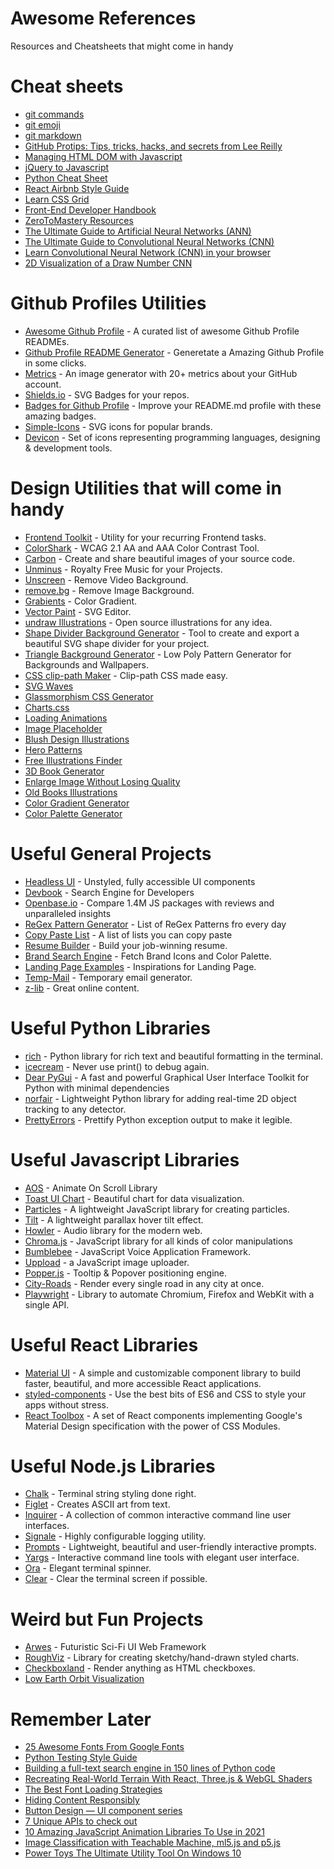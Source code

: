 # Awesome References
Resources and Cheatsheets that might come in handy

# Cheat sheets
* [git commands](https://education.github.com/git-cheat-sheet-education.pdf)
* [git emoji](https://github.com/ikatyang/emoji-cheat-sheet)
* [git markdown](https://guides.github.com/features/mastering-markdown/)
* [GitHub Protips: Tips, tricks, hacks, and secrets from Lee Reilly](https://github.blog/2020-04-09-github-protips-tips-tricks-hacks-and-secrets-from-lee-reilly/)
* [Managing HTML DOM with Javascript](https://htmldom.dev/)
* [jQuery to Javascript](https://github.com/Zurkon/jquery-to-javascript-cheatsheet)
* [Python Cheat Sheet](https://github.com/aneagoie/ztm-python-cheat-sheet)
* [React Airbnb Style Guide](https://github.com/airbnb/javascript/tree/master/react)
* [Learn CSS Grid](https://www.freecodecamp.org/news/learn-css-grid-by-building-5-layouts/)
* [Front-End Developer Handbook](https://frontendmasters.com/books/front-end-handbook/2019/)
* [ZeroToMastery Resources](https://zerotomastery.io/resources/)
* [The Ultimate Guide to Artificial Neural Networks (ANN)](https://www.superdatascience.com/blogs/the-ultimate-guide-to-artificial-neural-networks-ann)
* [The Ultimate Guide to Convolutional Neural Networks (CNN)](https://www.superdatascience.com/blogs/the-ultimate-guide-to-convolutional-neural-networks-cnn)
* [Learn Convolutional Neural Network (CNN) in your browser](https://poloclub.github.io/cnn-explainer/)
* [2D Visualization of a Draw Number CNN](https://www.cs.ryerson.ca/~aharley/vis/conv/flat.html)

# Github Profiles Utilities
* [Awesome Github Profile](https://github.com/abhisheknaiidu/awesome-github-profile-readme) - A curated list of awesome Github Profile READMEs.
* [Github Profile README Generator](https://rahuldkjain.github.io/gh-profile-readme-generator/) - Generetate a Amazing Github Profile in some clicks.
* [Metrics](https://github.com/lowlighter/metrics) - An image generator with 20+ metrics about your GitHub account.
* [Shields.io](https://shields.io/) - SVG Badges for your repos.
* [Badges for Github Profile](https://github.com/alexandresanlim/Badges4-README.md-Profile) - Improve your README.md profile with these amazing badges.
* [Simple-Icons](https://github.com/simple-icons/simple-icons) - SVG icons for popular brands.
* [Devicon](https://github.com/devicons/devicon) - Set of icons representing programming languages, designing & development tools.

# Design Utilities that will come in handy
* [Frontend Toolkit](https://www.fetoolkit.io/) - Utility for your recurring Frontend tasks.
* [ColorShark](https://colorshark.io/) - WCAG 2.1 AA and AAA Color Contrast Tool.
* [Carbon](https://carbon.now.sh/) - Create and share beautiful images of your source code.
* [Unminus](https://www.unminus.com/) - Royalty Free Music for your Projects.
* [Unscreen](https://www.unscreen.com/) - Remove Video Background.
* [remove.bg](https://www.remove.bg/) - Remove Image Background.
* [Grabients](https://www.grabient.com/) - Color Gradient.
* [Vector Paint](https://vectorpaint.yaks.co.nz/) - SVG Editor.
* [undraw Illustrations](https://undraw.co/) - Open source illustrations for any idea.
* [Shape Divider Background Generator](https://www.shapedivider.app/) - Tool to create and export a beautiful SVG shape divider for your project.
* [Triangle Background Generator](https://trianglify.io/) - Low Poly Pattern Generator for Backgrounds and Wallpapers.
* [CSS clip-path Maker](https://bennettfeely.com/clippy/) - Clip-path CSS made easy.
* [SVG Waves](https://www.svgwaves.io/)
* [Glassmorphism CSS Generator](https://glassmorphism.com/)
* [Charts.css](https://github.com/ChartsCSS/charts.css)
* [Loading Animations](https://loading.io/spinner/)
* [Image Placeholder](https://discover.twicpics.com/en/placeholder)
* [Blush Design Illustrations](https://blush.design/)
* [Hero Patterns](https://www.heropatterns.com/)
* [Free Illustrations Finder](https://freeillustrations.xyz/)
* [3D Book Generator](https://3d-book-css.netlify.app/)
* [Enlarge Image Without Losing Quality](https://imglarger.com/)
* [Old Books Illustrations](https://www.oldbookillustrations.com/)
* [Color Gradient Generator](https://mybrandnewlogo.com/color-gradient-generator)
* [Color Palette Generator](https://www.palettelist.com/)

# Useful General Projects
* [Headless UI](https://headlessui.dev/) - Unstyled, fully accessible UI components
* [Devbook](https://usedevbook.com/) - Search Engine for Developers
* [Openbase.io](https://openbase.io/) - Compare 1.4M JS packages with reviews and unparalleled insights
* [ReGex Pattern Generator](https://ihateregex.io/) - List of ReGex Patterns fro every day
* [Copy Paste List](https://copypastelist.com/) - A list of lists you can copy paste
* [Resume Builder](https://flowcv.io/) - Build your job-winning resume.
* [Brand Search Engine](https://brandfetch.io/) - Fetch Brand Icons and Color Palette.
* [Landing Page Examples](https://saaslandingpage.com/) - Inspirations for Landing Page.
* [Temp-Mail](https://temp-mail.org/) - Temporary email generator.
* [z-lib](https://z-lib.org/) - Great online content.

# Useful Python Libraries
* [rich](https://github.com/willmcgugan/rich) - Python library for rich text and beautiful formatting in the terminal. 
* [icecream](https://github.com/gruns/icecream) - Never use print() to debug again.
* [Dear PyGui](https://github.com/hoffstadt/DearPyGui) - A fast and powerful Graphical User Interface Toolkit for Python with minimal dependencies
* [norfair](https://github.com/tryolabs/norfair) - Lightweight Python library for adding real-time 2D object tracking to any detector. 
* [PrettyErrors](https://github.com/onelivesleft/PrettyErrors) - Prettify Python exception output to make it legible.

# Useful Javascript Libraries
* [AOS](https://michalsnik.github.io/aos/) - Animate On Scroll Library
* [Toast UI Chart](https://github.com/nhn/tui.chart) - Beautiful chart for data visualization.
* [Particles](https://github.com/VincentGarreau/particles.js/) - A lightweight JavaScript library for creating particles.
* [Tilt](https://github.com/gijsroge/tilt.js) - A lightweight parallax hover tilt effect.
* [Howler](https://github.com/goldfire/howler.js/) - Audio library for the modern web.
* [Chroma.js](https://github.com/gka/chroma.js/) - JavaScript library for all kinds of color manipulations
* [Bumblebee](https://github.com/jaxcore/bumblebee) - JavaScript Voice Application Framework.
* [Uppload](https://uppload.js.org/) - a JavaScript image uploader.
* [Popper.js](https://popper.js.org/) - Tooltip & Popover positioning engine.
* [City-Roads](https://github.com/anvaka/city-roads/) - Render every single road in any city at once.
* [Playwright](https://github.com/microsoft/playwright) - Library to automate Chromium, Firefox and WebKit with a single API.

# Useful React Libraries
- [Material UI](https://github.com/mui-org/material-ui) - A simple and customizable component library to build faster, beautiful, and more accessible React applications.
- [styled-components](https://github.com/styled-components/styled-components) - Use the best bits of ES6 and CSS to style your apps without stress.
- [React Toolbox](https://github.com/react-toolbox/react-toolbox) - A set of React components implementing Google's Material Design specification with the power of CSS Modules.

# Useful Node.js Libraries
* [Chalk](https://github.com/chalk/chalk) - Terminal string styling done right.
* [Figlet](https://github.com/patorjk/figlet.js) - Creates ASCII art from text.
* [Inquirer](https://github.com/SBoudrias/Inquirer.js) - A collection of common interactive command line user interfaces.
* [Signale](https://github.com/klaussinani/signale) - Highly configurable logging utility.
* [Prompts](https://github.com/terkelg/prompts) - Lightweight, beautiful and user-friendly interactive prompts.
* [Yargs](https://github.com/yargs/yargs) - Interactive command line tools with elegant user interface.
* [Ora](https://github.com/sindresorhus/ora) - Elegant terminal spinner.
* [Clear](https://github.com/bahamas10/node-clear) - Clear the terminal screen if possible.

# Weird but Fun Projects
* [Arwes](https://github.com/arwes/arwes) - Futuristic Sci-Fi UI Web Framework
* [RoughViz](https://github.com/jwilber/roughViz) - Library for creating sketchy/hand-drawn styled charts.
* [Checkboxland](https://www.bryanbraun.com/checkboxland/) - Render anything as HTML checkboxes.
* [Low Earth Orbit Visualization](https://platform.leolabs.space/visualization)

# Remember Later
* [25 Awesome Fonts From Google Fonts](https://dev.to/kiranrajvjd/25-awesome-fonts-from-google-fonts-40im)
* [Python Testing Style Guide](https://blog.thea.codes/my-python-testing-style-guide/)
* [Building a full-text search engine in 150 lines of Python code](https://bart.degoe.de/building-a-full-text-search-engine-150-lines-of-code/)
* [Recreating Real-World Terrain With React, Three.js & WebGL Shaders](https://techblog.geekyants.com/recreating-real-world-terrain-with-react-threejs-and-webgl-shaders-1)
* [The Best Font Loading Strategies](https://css-tricks.com/the-best-font-loading-strategies-and-how-to-execute-them/)
* [Hiding Content Responsibly](https://kittygiraudel.com/2021/02/17/hiding-content-responsibly/)
* [Button Design — UI component series](https://uxdesign.cc/button-design-user-interface-components-series-85243b6736c7)
* [7 Unique APIs to check out](https://dev.to/renaissanceengineer/7-unique-apis-for-your-next-project-4hf9)
* [10 Amazing JavaScript Animation Libraries To Use in 2021](https://medium.com/better-programming/10-amazing-javascript-animation-libraries-to-use-in-2021-4ed8862d64ed)
* [Image Classification with Teachable Machine, ml5.js and p5.js](https://medium.com/@nishancw/image-classification-with-teachable-machine-ml5-js-and-p5-js-233fbdf48fe7)
* [Power Toys The Ultimate Utility Tool On Windows 10](https://devdojo.com/kmhmubin/power-toys-the-ultimate-utility-tool-on-windows-10)
